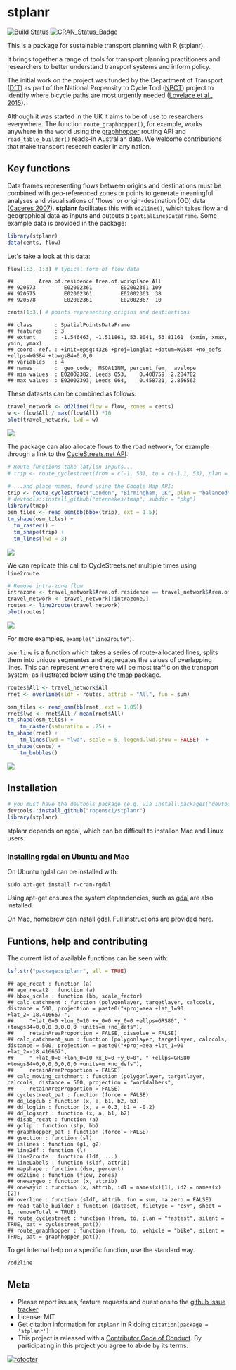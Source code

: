 # stplanr

[![Build Status](https://travis-ci.org/ropensci/stplanr.svg?branch=master)](https://travis-ci.org/ropensci/stplanr) [![CRAN_Status_Badge](http://www.r-pkg.org/badges/version/stplanr)](http://cran.r-project.org/web/packages/stplanr)



This is a package for sustainable transport planning with R (stplanr).

It brings together a range of tools for transport planning practitioners and
researchers to better understand transport systems and inform policy.

The initial work on the project was funded by the Department of Transport
([DfT](https://www.gov.uk/government/organisations/department-for-transport))
as part of the National Propensity to Cycle Tool
([NPCT](http://www.ecf.com/news/national-propensity-to-cycle-tool-project-summary-report/)) project to
identify where bicycle paths are most urgently needed
([Lovelace et al., 2015](http://arxiv.org/abs/1509.04425)).

Although it was started in the UK it aims to be of use to researchers everywhere.
The function `route_graphhopper()`, for example, works anywhere in the world
using the [graphhopper](https://graphhopper.com/) routing API and
`read_table_builder()` reads-in Australian data. We welcome contributions that make
transport research easier in any nation.

## Key functions

Data frames representing flows between origins and destinations
must be combined with geo-referenced zones or points to generate meaningful
analyses and visualisations of 'flows' or origin-destination (OD) data
([Caceres 2007](https://www.researchgate.net/profile/Francisco_Benitez/publication/3480996_Deriving_origin_destination_data_from_a_mobile_phone_network/links/0f31753ad7db9e7ece000000.pdf)).
**stplanr** facilitates this with
`od2line()`, which takes flow and geographical data as inputs and
outputs a `SpatialLinesDataFrame`. Some example data is provided in the package:


```r
library(stplanr)
data(cents, flow)
```

Let's take a look at this data:


```r
flow[1:3, 1:3] # typical form of flow data
```

```
##        Area.of.residence Area.of.workplace All
## 920573         E02002361         E02002361 109
## 920575         E02002361         E02002363  38
## 920578         E02002361         E02002367  10
```

```r
cents[1:3,] # points representing origins and destinations
```

```
## class       : SpatialPointsDataFrame 
## features    : 3 
## extent      : -1.546463, -1.511861, 53.8041, 53.81161  (xmin, xmax, ymin, ymax)
## coord. ref. : +init=epsg:4326 +proj=longlat +datum=WGS84 +no_defs +ellps=WGS84 +towgs84=0,0,0 
## variables   : 4
## names       :  geo_code,  MSOA11NM, percent_fem,  avslope 
## min values  : E02002382, Leeds 053,    0.408759, 2.284782 
## max values  : E02002393, Leeds 064,    0.458721, 2.856563
```

These datasets can be combined as follows:


```r
travel_network <- od2line(flow = flow, zones = cents)
w <- flow$All / max(flow$All) *10
plot(travel_network, lwd = w)
```

![](README_files/figure-html/plot1-1.png) 

The package can also allocate flows to the road network, for example through
a link to the [CycleStreets.net API](https://www.cyclestreets.net/api/):


```r
# Route functions take lat/lon inputs...
# trip <- route_cyclestreet(from = c(-1, 53), to = c(-1.1, 53), plan = "balanced")

# ...and place names, found using the Google Map API:
trip <- route_cyclestreet("London", "Birmingham, UK", plan = "balanced")
# devtools::install_github("mtennekes/tmap", subdir = "pkg")
library(tmap)
osm_tiles <- read_osm(bb(bbox(trip), ext = 1.5))
tm_shape(osm_tiles) +
  tm_raster() +
  tm_shape(trip) +
  tm_lines(lwd = 3)
```

![](README_files/figure-html/cycle-trip-1.png) 

We can replicate this call to CycleStreets.net multiple times
using `line2route`.


```r
# Remove intra-zone flow
intrazone <- travel_network$Area.of.residence == travel_network$Area.of.workplace
travel_network <- travel_network[!intrazone,]
routes <- line2route(travel_network)
plot(routes)
```

![](README_files/figure-html/plot2-1.png) 

For more examples, `example("line2route")`.

`overline` is a function which takes a series of route-allocated lines,
splits them into unique segmentes and aggregates
the values of overlapping lines. This can represent where there will be
most traffic on the transport system, as illustrated
below using the [tmap](https://github.com/mtennekes/tmap) package.


```r
routes$All <- travel_network$All
rnet <- overline(sldf = routes, attrib = "All", fun = sum)

osm_tiles <- read_osm(bb(rnet, ext = 1.05))
rnet$lwd <- rnet$All / mean(rnet$All)
tm_shape(osm_tiles) +
    tm_raster(saturation = .25) +
tm_shape(rnet) +
    tm_lines(lwd = "lwd", scale = 5, legend.lwd.show = FALSE)  +
tm_shape(cents) +
    tm_bubbles()
```

![](README_files/figure-html/rnet-1.png) 

## Installation


```r
# you must have the devtools package (e.g. via install.packages("devtools"))
devtools::install_github("ropensci/stplanr")
library(stplanr)
```

stplanr depends on rgdal, which can be difficult to installon Mac and Linux
users.

### Installing rgdal on Ubuntu and Mac

On Ubuntu rgdal can be installed with:

```
sudo apt-get install r-cran-rgdal
```

Using apt-get ensures the system dependencies, such as
[gdal](http://trac.osgeo.org/gdal/wiki/DownloadingGdalBinaries) are also installed.

On Mac, homebrew can install gdal. Full instructions are provided
[here](https://github.com/ropensci/geojsonio#install).


## Funtions, help and contributing

The current list of available functions can be seen with:


```r
lsf.str("package:stplanr", all = TRUE)
```

```
## age_recat : function (a)  
## age_recat2 : function (a)  
## bbox_scale : function (bb, scale_factor)  
## calc_catchment : function (polygonlayer, targetlayer, calccols, distance = 500, projection = paste0("+proj=aea +lat_1=90 +lat_2=-18.416667 ", 
##     "+lat_0=0 +lon_0=10 +x_0=0 +y_0=0 +ellps=GRS80", " +towgs84=0,0,0,0,0,0,0 +units=m +no_defs"), 
##     retainAreaProportion = FALSE, dissolve = FALSE)  
## calc_catchment_sum : function (polygonlayer, targetlayer, calccols, distance = 500, projection = paste0("+proj=aea +lat_1=90 +lat_2=-18.416667", 
##     " +lat_0=0 +lon_0=10 +x_0=0 +y_0=0", " +ellps=GRS80 +towgs84=0,0,0,0,0,0,0 +units=m +no_defs"), 
##     retainAreaProportion = FALSE)  
## calc_moving_catchment : function (polygonlayer, targetlayer, calccols, distance = 500, projection = "worldalbers", 
##     retainAreaProportion = FALSE)  
## cyclestreet_pat : function (force = FALSE)  
## dd_logcub : function (x, a, b1, b2, b3)  
## dd_loglin : function (x, a = 0.3, b1 = -0.2)  
## dd_logsqrt : function (x, a, b1, b2)  
## disab_recat : function (a)  
## gclip : function (shp, bb)  
## graphhopper_pat : function (force = FALSE)  
## gsection : function (sl)  
## islines : function (g1, g2)  
## line2df : function (l)  
## line2route : function (ldf, ...)  
## lineLabels : function (sldf, attrib)  
## mapshape : function (dsn, percent)  
## od2line : function (flow, zones)  
## onewaygeo : function (x, attrib)  
## onewayid : function (x, attrib, id1 = names(x)[1], id2 = names(x)[2])  
## overline : function (sldf, attrib, fun = sum, na.zero = FALSE)  
## read_table_builder : function (dataset, filetype = "csv", sheet = 1, removeTotal = TRUE)  
## route_cyclestreet : function (from, to, plan = "fastest", silent = TRUE, pat = cyclestreet_pat())  
## route_graphhopper : function (from, to, vehicle = "bike", silent = TRUE, pat = graphhopper_pat())
```

To get internal help on a specific function, use the standard way.


```r
?od2line
```

## Meta

* Please report issues, feature requests and questions to the [github issue tracker](https://github.com/ropensci/stplanr/issues)
* License: MIT
* Get citation information for `stplanr` in R doing `citation(package = 'stplanr')`
* This project is released with a [Contributor Code of Conduct](CONDUCT.md).
By participating in this project you agree to abide by its terms.

[![rofooter](http://ropensci.org/public_images/github_footer.png)](http://ropensci.org)
